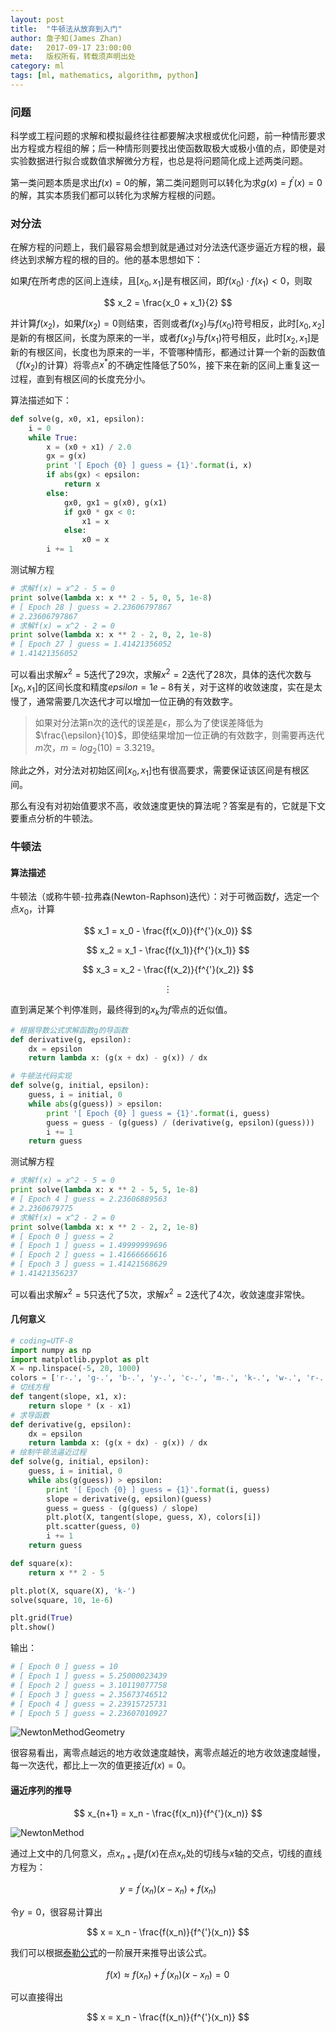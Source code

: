 ```yaml
---
layout: post
title:  "牛顿法从放弃到入门"
author: 詹子知(James Zhan)
date:   2017-09-17 23:00:00
meta:   版权所有，转载须声明出处
category: ml
tags: [ml, mathematics, algorithm, python]
---
```


### 问题

科学或工程问题的求解和模拟最终往往都要解决求根或优化问题，前一种情形要求出方程或方程组的解；后一种情形则要找出使函数取极大或极小值的点，即使是对实验数据进行拟合或数值求解微分方程，也总是将问题简化成上述两类问题。

第一类问题本质是求出$f(x) = 0$的解，第二类问题则可以转化为求$g(x) = f^{'}(x) = 0$的解，其实本质我们都可以转化为求解方程根的问题。

### 对分法

在解方程的问题上，我们最容易会想到就是通过对分法迭代逐步逼近方程的根，最终达到求解方程的根的目的。他的基本思想如下：

如果$f$在所考虑的区间上连续，且$[x_0, x_1]$是有根区间，即$f(x_0) \cdot f(x_1) < 0$，则取

$$ x_2 = \frac{x_0 + x_1}{2} $$

并计算$f(x_2)$，如果$f(x_2) = 0$则结束，否则或者$f(x_2)$与$f(x_0)$符号相反，此时$[x_0, x_2]$是新的有根区间，长度为原来的一半，或者$f(x_2)$与$f(x_1)$符号相反，此时$[x_2, x_1]$是新的有根区间，长度也为原来的一半，不管哪种情形，都通过计算一个新的函数值（$f(x_2)$的计算）将零点$x^*$的不确定性降低了50%，接下来在新的区间上重复这一过程，直到有根区间的长度充分小。

算法描述如下：

```python
def solve(g, x0, x1, epsilon):
    i = 0
    while True:
        x = (x0 + x1) / 2.0
        gx = g(x)
        print '[ Epoch {0} ] guess = {1}'.format(i, x)
        if abs(gx) < epsilon:
            return x
        else:
            gx0, gx1 = g(x0), g(x1)
            if gx0 * gx < 0:
                x1 = x
            else:
                x0 = x
        i += 1
```

测试解方程

```python
# 求解f(x) = x^2 - 5 = 0
print solve(lambda x: x ** 2 - 5, 0, 5, 1e-8)
# [ Epoch 28 ] guess = 2.23606797867
# 2.23606797867
# 求解f(x) = x^2 - 2 = 0
print solve(lambda x: x ** 2 - 2, 0, 2, 1e-8)
# [ Epoch 27 ] guess = 1.41421356052
# 1.41421356052
```

可以看出求解$x^2 = 5$迭代了29次，求解$x^2 = 2$迭代了28次，具体的迭代次数与$[x_0, x_1]$的区间长度和精度$epsilon = 1e-8$有关，对于这样的收敛速度，实在是太慢了，通常需要几次迭代才可以增加一位正确的有效数字。

> 如果对分法第n次的迭代的误差是$\epsilon$，那么为了使误差降低为$\frac{\epsilon}{10}$，即使结果增加一位正确的有效数字，则需要再迭代$m$次，$m = log_2(10) = 3.3219$。

除此之外，对分法对初始区间$[x_0, x_1]$也有很高要求，需要保证该区间是有根区间。

那么有没有对初始值要求不高，收敛速度更快的算法呢？答案是有的，它就是下文要重点分析的牛顿法。

### 牛顿法

#### 算法描述

牛顿法（或称牛顿-拉弗森(Newton-Raphson)迭代）：对于可微函数$f$，选定一个点$x_0$，计算

$$ x_1 = x_0 - \frac{f(x_0)}{f^{'}(x_0)} $$


$$ x_2 = x_1 - \frac{f(x_1)}{f^{'}(x_1)} $$


$$ x_3 = x_2 - \frac{f(x_2)}{f^{'}(x_2)} $$


$$\vdots$$

直到满足某个判停准则，最终得到的$x_k$为$f$零点的近似值。

```python
# 根据导数公式求解函数g的导函数
def derivative(g, epsilon):
    dx = epsilon
    return lambda x: (g(x + dx) - g(x)) / dx

# 牛顿法代码实现
def solve(g, initial, epsilon):
    guess, i = initial, 0
    while abs(g(guess)) > epsilon:
        print '[ Epoch {0} ] guess = {1}'.format(i, guess)
        guess = guess - (g(guess) / (derivative(g, epsilon)(guess)))
        i += 1
    return guess
```

测试解方程

```python
# 求解f(x) = x^2 - 5 = 0
print solve(lambda x: x ** 2 - 5, 5, 1e-8)
# [ Epoch 4 ] guess = 2.23606889563
# 2.2360679775
# 求解f(x) = x^2 - 2 = 0
print solve(lambda x: x ** 2 - 2, 2, 1e-8)
# [ Epoch 0 ] guess = 2
# [ Epoch 1 ] guess = 1.49999999696
# [ Epoch 2 ] guess = 1.41666666616
# [ Epoch 3 ] guess = 1.41421568629
# 1.41421356237
```

可以看出求解$x^2 = 5$只迭代了5次，求解$x^2 = 2$迭代了4次，收敛速度非常快。

#### 几何意义

```python
# coding=UTF-8
import numpy as np
import matplotlib.pyplot as plt
X = np.linspace(-5, 20, 1000)
colors = ['r-.', 'g-.', 'b-.', 'y-.', 'c-.', 'm-.', 'k-.', 'w-.', 'r-.', 'g-.', 'b-.', 'y-.', 'c-.', 'm-.', 'k-.', 'w-.']
# 切线方程
def tangent(slope, x1, x):
    return slope * (x - x1)
# 求导函数
def derivative(g, epsilon):
    dx = epsilon
    return lambda x: (g(x + dx) - g(x)) / dx
# 绘制牛顿法逼近过程
def solve(g, initial, epsilon):
    guess, i = initial, 0
    while abs(g(guess)) > epsilon:
        print '[ Epoch {0} ] guess = {1}'.format(i, guess)
        slope = derivative(g, epsilon)(guess)
        guess = guess - (g(guess) / slope)
        plt.plot(X, tangent(slope, guess, X), colors[i])
        plt.scatter(guess, 0)
        i += 1
    return guess

def square(x):
    return x ** 2 - 5

plt.plot(X, square(X), 'k-')
solve(square, 10, 1e-6)

plt.grid(True)
plt.show()
```

输出：

```python
# [ Epoch 0 ] guess = 10
# [ Epoch 1 ] guess = 5.25000023439
# [ Epoch 2 ] guess = 3.10119077758
# [ Epoch 3 ] guess = 2.35673746512
# [ Epoch 4 ] guess = 2.23915725731
# [ Epoch 5 ] guess = 2.23607010927
```

![NewtonMethodGeometry](/assets/images/newton_method_geometry.png)

很容易看出，离零点越远的地方收敛速度越快，离零点越近的地方收敛速度越慢，每一次迭代，都比上一次的值更接近$f(x) = 0$。

#### 逼近序列的推导

$$ x_{n+1} = x_n - \frac{f(x_n)}{f^{'}(x_n)} $$

![NewtonMethod](/assets/images/newton_method.png)

通过上文中的几何意义，点$x_{n+1}$是$f(x)$在点$x_n$处的切线与$x$轴的交点，切线的直线方程为：

$$ y = f^{'}(x_n)(x - x_{n}) + f(x_n) $$

令$y = 0$，很容易计算出

$$ x = x_n - \frac{f(x_n)}{f^{'}(x_n)} $$

我们可以根据[泰勒公式](https://www.atatech.org/articles/90442)的一阶展开来推导出该公式。

$$ f(x) \approx f(x_n) + f^{'}(x_n)(x - x_n) = 0 $$

可以直接得出

$$ x = x_n - \frac{f(x_n)}{f^{'}(x_n)} $$

